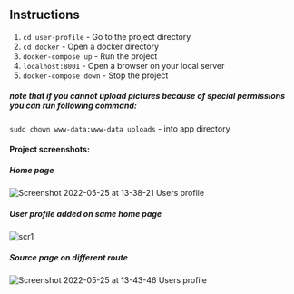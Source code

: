 ## Instructions

1. `cd user-profile` - Go to the project directory
2. `cd docker` - Open a docker directory
3. `docker-compose up` - Run the project
4. `localhost:8001` - Open a browser on your local server
5. `docker-compose down` - Stop the project

##### note that if you cannot upload pictures because of special permissions you can run following command: 

`sudo chown www-data:www-data uploads` - into app directory

#### Project screenshots: 

##### Home page

![Screenshot 2022-05-25 at 13-38-21 Users profile](https://user-images.githubusercontent.com/6954538/170233009-b730527d-4ad8-4716-b2ca-9709470c168e.png)

##### User profile added on same home page

![scr1](https://user-images.githubusercontent.com/6954538/170233149-612e6c62-6913-457d-930e-2fa9082c4d31.png)


##### Source page on different route

![Screenshot 2022-05-25 at 13-43-46 Users profile](https://user-images.githubusercontent.com/6954538/170233353-46f04bd4-b954-4da6-824d-3f0523dd1e77.png)
